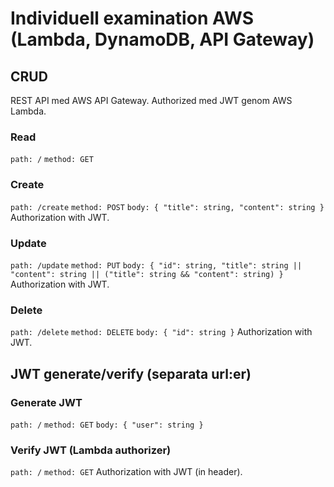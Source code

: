 # Individuell examination AWS (Lambda, DynamoDB, API Gateway)

## CRUD
REST API med AWS API Gateway. Authorized med JWT genom AWS Lambda.

### Read
`path: /`
`method: GET`

### Create
`path: /create`
`method: POST`
`body: { "title": string, "content": string }`
Authorization with JWT.

### Update
`path: /update`
`method: PUT`
`body: { "id": string, "title": string || "content": string || ("title": string && "content": string) }`
Authorization with JWT.

### Delete
`path: /delete`
`method: DELETE`
`body: { "id": string }`
Authorization with JWT.

## JWT generate/verify (separata url:er)

### Generate JWT
`path: /`
`method: GET`
`body: { "user": string }`

### Verify JWT (Lambda authorizer)
`path: /`
`method: GET`
Authorization with JWT (in header).